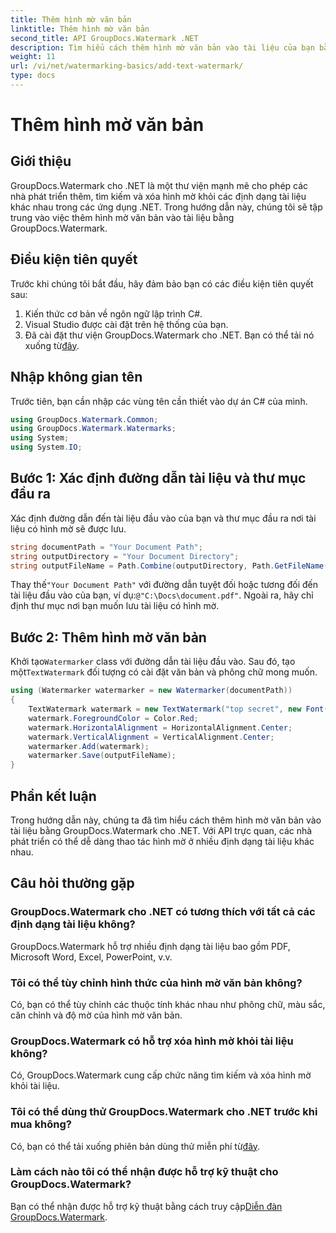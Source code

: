 ```yaml
---
title: Thêm hình mờ văn bản
linktitle: Thêm hình mờ văn bản
second_title: API GroupDocs.Watermark .NET
description: Tìm hiểu cách thêm hình mờ văn bản vào tài liệu của bạn bằng Groupdocs cho .NET với hướng dẫn từng bước này.
weight: 11
url: /vi/net/watermarking-basics/add-text-watermark/
type: docs
---
```

# Thêm hình mờ văn bản

## Giới thiệu
GroupDocs.Watermark cho .NET là một thư viện mạnh mẽ cho phép các nhà phát triển thêm, tìm kiếm và xóa hình mờ khỏi các định dạng tài liệu khác nhau trong các ứng dụng .NET. Trong hướng dẫn này, chúng tôi sẽ tập trung vào việc thêm hình mờ văn bản vào tài liệu bằng GroupDocs.Watermark.
## Điều kiện tiên quyết
Trước khi chúng tôi bắt đầu, hãy đảm bảo bạn có các điều kiện tiên quyết sau:
1. Kiến thức cơ bản về ngôn ngữ lập trình C#.
2. Visual Studio được cài đặt trên hệ thống của bạn.
3.  Đã cài đặt thư viện GroupDocs.Watermark cho .NET. Bạn có thể tải nó xuống từ[đây](https://releases.groupdocs.com/Watermark/net/).

## Nhập không gian tên
Trước tiên, bạn cần nhập các vùng tên cần thiết vào dự án C# của mình.
```csharp
using GroupDocs.Watermark.Common;
using GroupDocs.Watermark.Watermarks;
using System;
using System.IO;
```
## Bước 1: Xác định đường dẫn tài liệu và thư mục đầu ra
Xác định đường dẫn đến tài liệu đầu vào của bạn và thư mục đầu ra nơi tài liệu có hình mờ sẽ được lưu.
```csharp
string documentPath = "Your Document Path";
string outputDirectory = "Your Document Directory";
string outputFileName = Path.Combine(outputDirectory, Path.GetFileName(documentPath));
```
 Thay thế`"Your Document Path"` với đường dẫn tuyệt đối hoặc tương đối đến tài liệu đầu vào của bạn, ví dụ:`@"C:\Docs\document.pdf"`. Ngoài ra, hãy chỉ định thư mục nơi bạn muốn lưu tài liệu có hình mờ.
## Bước 2: Thêm hình mờ văn bản
 Khởi tạo`Watermarker` class với đường dẫn tài liệu đầu vào. Sau đó, tạo một`TextWatermark` đối tượng có cài đặt văn bản và phông chữ mong muốn.
```csharp
using (Watermarker watermarker = new Watermarker(documentPath))
{
    TextWatermark watermark = new TextWatermark("top secret", new Font("Arial", 36));
    watermark.ForegroundColor = Color.Red;
    watermark.HorizontalAlignment = HorizontalAlignment.Center;
    watermark.VerticalAlignment = VerticalAlignment.Center;
    watermarker.Add(watermark);
    watermarker.Save(outputFileName);
}
```

## Phần kết luận
Trong hướng dẫn này, chúng ta đã tìm hiểu cách thêm hình mờ văn bản vào tài liệu bằng GroupDocs.Watermark cho .NET. Với API trực quan, các nhà phát triển có thể dễ dàng thao tác hình mờ ở nhiều định dạng tài liệu khác nhau.
## Câu hỏi thường gặp
### GroupDocs.Watermark cho .NET có tương thích với tất cả các định dạng tài liệu không?
GroupDocs.Watermark hỗ trợ nhiều định dạng tài liệu bao gồm PDF, Microsoft Word, Excel, PowerPoint, v.v.
### Tôi có thể tùy chỉnh hình thức của hình mờ văn bản không?
Có, bạn có thể tùy chỉnh các thuộc tính khác nhau như phông chữ, màu sắc, căn chỉnh và độ mờ của hình mờ văn bản.
### GroupDocs.Watermark có hỗ trợ xóa hình mờ khỏi tài liệu không?
Có, GroupDocs.Watermark cung cấp chức năng tìm kiếm và xóa hình mờ khỏi tài liệu.
### Tôi có thể dùng thử GroupDocs.Watermark cho .NET trước khi mua không?
 Có, bạn có thể tải xuống phiên bản dùng thử miễn phí từ[đây](https://releases.groupdocs.com/).
### Làm cách nào tôi có thể nhận được hỗ trợ kỹ thuật cho GroupDocs.Watermark?
 Bạn có thể nhận được hỗ trợ kỹ thuật bằng cách truy cập[Diễn đàn GroupDocs.Watermark](https://forum.groupdocs.com/c/watermark/19).